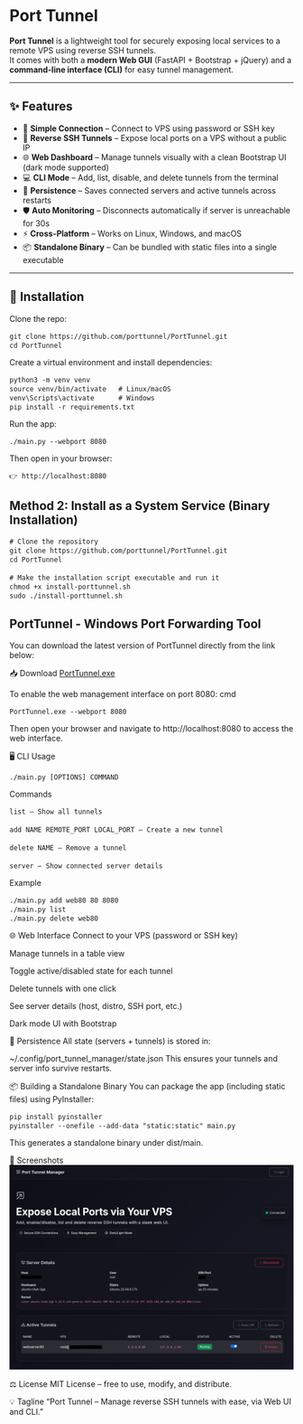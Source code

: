 # Port Tunnel

**Port Tunnel** is a lightweight tool for securely exposing local services to a remote VPS using reverse SSH tunnels.  
It comes with both a **modern Web GUI** (FastAPI + Bootstrap + jQuery) and a **command-line interface (CLI)** for easy tunnel management.

---

## ✨ Features

- 🔑 **Simple Connection** – Connect to VPS using password or SSH key  
- 🔄 **Reverse SSH Tunnels** – Expose local ports on a VPS without a public IP  
- 🌐 **Web Dashboard** – Manage tunnels visually with a clean Bootstrap UI (dark mode supported)  
- 💻 **CLI Mode** – Add, list, disable, and delete tunnels from the terminal  
- 💾 **Persistence** – Saves connected servers and active tunnels across restarts  
- 🛡 **Auto Monitoring** – Disconnects automatically if server is unreachable for 30s  
- ⚡ **Cross-Platform** – Works on Linux, Windows, and macOS  
- 📦 **Standalone Binary** – Can be bundled with static files into a single executable  

---

## 🚀 Installation

Clone the repo:
```
git clone https://github.com/porttunnel/PortTunnel.git
cd PortTunnel
```
Create a virtual environment and install dependencies:

```
python3 -m venv venv
source venv/bin/activate   # Linux/macOS
venv\Scripts\activate      # Windows
pip install -r requirements.txt
```
Run the app:
```
./main.py --webport 8080
```
Then open in your browser:
```
👉 http://localhost:8080
```



## Method 2: Install as a System Service (Binary Installation)
```
# Clone the repository
git clone https://github.com/porttunnel/PortTunnel.git
cd PortTunnel

# Make the installation script executable and run it
chmod +x install-porttunnel.sh
sudo ./install-porttunnel.sh
```

## PortTunnel - Windows Port Forwarding Tool

You can download the latest version of PortTunnel directly from the link below:

📥 Download <a href="https://github.com/porttunnel/PortTunnel/raw/refs/heads/main/dist/PortTunnel.exe" target="_blank">PortTunnel.exe</a>

To enable the web management interface on port 8080:
cmd

```
PortTunnel.exe --webport 8080
```

Then open your browser and navigate to http://localhost:8080 to access the web interface.

🖥 CLI Usage
```
./main.py [OPTIONS] COMMAND
```
Commands
```
list – Show all tunnels

add NAME REMOTE_PORT LOCAL_PORT – Create a new tunnel

delete NAME – Remove a tunnel

server – Show connected server details
```

Example
```
./main.py add web80 80 8080
./main.py list
./main.py delete web80
```

🌐 Web Interface
Connect to your VPS (password or SSH key)

Manage tunnels in a table view

Toggle active/disabled state for each tunnel

Delete tunnels with one click

See server details (host, distro, SSH port, etc.)

Dark mode UI with Bootstrap

🔧 Persistence
All state (servers + tunnels) is stored in:


~/.config/port_tunnel_manager/state.json
This ensures your tunnels and server info survive restarts.

📦 Building a Standalone Binary
You can package the app (including static files) using PyInstaller:
```
pip install pyinstaller
pyinstaller --onefile --add-data "static:static" main.py
```
This generates a standalone binary under dist/main.

📸 Screenshots
![Preview](preview.jpg)

⚖️ License
MIT License – free to use, modify, and distribute.

💡 Tagline
“Port Tunnel – Manage reverse SSH tunnels with ease, via Web UI and CLI.”




